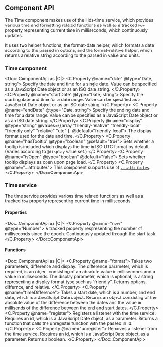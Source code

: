 ## Component API

The Time component makes use of the Hds-time service, which provides various time and formatting related functions as well as a tracked `Now` property representing current time in milliseconds, which continuously updates.

It uses two helper functions, the format-date helper, which formats a date according to the passed in options, and the format-relative helper, which returns a relative string according to the passed in value and units.

### Time component

<Doc::ComponentApi as |C|>
  <C.Property @name="date" @type="Date, string">
    Specify the date and time for a single date. Value can be specified as a JavaScript Date object or as an ISO date string.
  </C.Property>
  <C.Property @name="startDate" @type="Date, string">
    Specify the starting date and time for a date range. Value can be specified as a JavaScript Date object or as an ISO date string.
  </C.Property>
  <C.Property @name="endDate" @type="Date, string">
    Specify the ending date and time for a date range. Value can be specified as a JavaScript Date object or as an ISO date string.
  </C.Property>
  <C.Property @name="display" @type="string" @values={{array "friendly-relative" "friendly-local" "friendly-only" "relative" "utc" }} @default="friendly-local">
    The display format used for the date and time.
  </C.Property>
  <C.Property @name="hasTooltip" @type="boolean" @default="true">
    Sets whether a tooltip is included which displays the time in ISO UTC format by default. (Varies according to `@display` value set.)
  </C.Property>
  <C.Property @name="isOpen" @type="boolean" @default="false">
    Sets whether tooltip displays as open upon page load.
  </C.Property>
  <C.Property @name="...attributes">
    This component supports use of [`...attributes`](https://guides.emberjs.com/release/in-depth-topics/patterns-for-components/#toc_attribute-ordering).
  </C.Property>
</Doc::ComponentApi>

### Time service

The time service provides various time related functions as well as a tracked `Now` property representing current time in milliseconds.

#### Properties

<Doc::ComponentApi as |C|>
  <C.Property @name="now" @type="Number">
    A tracked property respresenting the number of milliseconds since the epoch. Continuously updated through the start task.
  </C.Property>
</Doc::ComponentApi>

#### Functions

<Doc::ComponentApi as |C|>
  <C.Property @name="format">
    Takes two parameters, difference and display. The difference parameter, which is required, is an object consisting of an absolute value in milliseconds and a value in milliseconds. The display parameter, which is optional, is a string representing a display format type such as “friendly”. Returns options, differnce, and relative.
  </C.Property>
  <C.Property @name="timeDifference">
    Takes a start date, which is a number, and end date, which is a JavaScript Date object. Returns an object consisting of the absolute value of the difference between the dates and the value in millisends of the difference between the end and start dates.
  </C.Property>
  <C.Property @name="register">
    Registers a listener with the time service. Requires an id, which is a JavaScript Date object, as a parameter. Returns a function that calls the unregister function with the passed in id.
  </C.Property>
  <C.Property @name="unregister">
    Removes a listener from the time service. Requires an id, which is a JavaScript Date object, as a parameter. Returns a boolean.
  </C.Property>
</Doc::ComponentApi>
